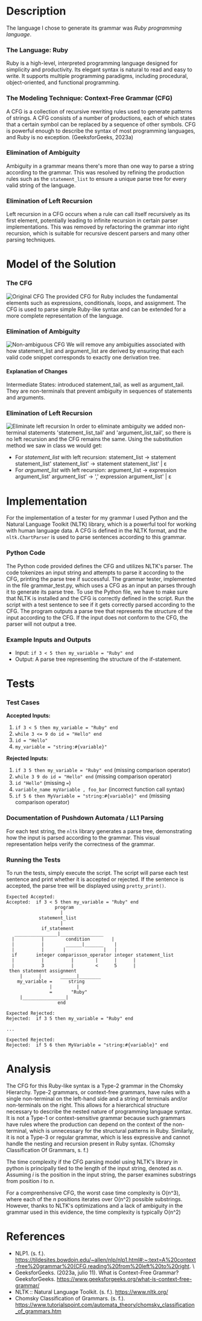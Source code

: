 # Description
The language I chose to generate its grammar was *Ruby programming language*.
### The Language: Ruby
Ruby is a high-level, interpreted programming language designed for simplicity and productivity. Its elegant syntax is natural to read and easy to write. It supports multiple programming paradigms, including procedural, object-oriented, and functional programming.

### The Modeling Technique: Context-Free Grammar (CFG)
A CFG is a collection of recursive rewriting rules used to generate patterns of strings. A CFG consists of a number of productions, each of which states that a certain symbol can be replaced by a sequence of other symbols. CFG is powerful enough to describe the syntax of most programming languages, and Ruby is no exception. (GeeksforGeeks, 2023a)

### Elimination of Ambiguity
Ambiguity in a grammar means there's more than one way to parse a string according to the grammar. This was resolved by refining the production rules such as the `statement_list` to ensure a unique parse tree for every valid string of the language.

### Elimination of Left Recursion
Left recursion in a CFG occurs when a rule can call itself recursively as its first element, potentially leading to infinite recursion in certain parser implementations. This was removed by refactoring the grammar into right recursion, which is suitable for recursive descent parsers and many other parsing techniques.

# Model of the Solution
### The CFG
![Original CFG](OriginalCFG.png)
The provided CFG for Ruby includes the fundamental elements such as expressions, conditionals, loops, and assignment. The CFG is used to parse simple Ruby-like syntax and can be extended for a more complete representation of the language.

### Elimination of Ambiguity
![Non-ambiguous CFG](NonAmbiguous.png)
We will remove any ambiguities associated with how statement_list and argument_list are derived by ensuring that each valid code snippet corresponds to exactly one derivation tree.
#### Explanation of Changes
Intermediate States: introduced statement_tail, as well as argument_tail. They are non-terminals that prevent ambiguity in sequences of statements and arguments.

### Elimination of Left Recursion
![Eliminate left recursion](NoLeft.png)
In order to eliminate ambiguity we added non-terminal statements 'statement_list_tail' and 'argument_list_tail', so there is no left recursion and the CFG remains the same.
Using the substitution method we saw in class we would get: 
- For *statement_list* with left recursion:
statement_list -> statement statement_list'
statement_list' -> statement statement_list' | ε
- For *argument_list* with left recursion:
argument_list -> expression argument_list'
argument_list' -> ',' expression argument_list' | ε


# Implementation
For the implementation of a tester for my grammar I used Python and the Natural Language Toolkit (NLTK) library, which is a powerful tool for working with human language data. A CFG is defined in the NLTK format, and the `nltk.ChartParser` is used to parse sentences according to this grammar.
### Python Code
The Python code provided defines the CFG and utilizes NLTK's parser. The code tokenizes an input string and attempts to parse it according to the CFG, printing the parse tree if successful.
The grammar tester, implemented in the file grammar_test.py, which uses a CFG as an input an parses through it to generate its parse tree.
To use the Python file, we have to make sure that NLTK is installed and the CFG is correctly defined in the script. Run the script with a test sentence to see if it gets correctly parsed according to the CFG.
The program outputs a parse tree that represents the structure of the input according to the CFG. If the input does not conform to the CFG, the parser will not output a tree.

### Example Inputs and Outputs
- Input: `if 3 < 5 then my_variable = "Ruby" end`
- Output: A parse tree representing the structure of the if-statement.

# Tests
### Test Cases
**Accepted Inputs:**
1. `if 3 < 5 then my_variable = "Ruby" end`
2. `while 3 <= 9 do id = "Hello" end`
3. `id = "Hello"`
4. `my_variable = "string:#{variable}"`

**Rejected Inputs:**
1. `if 3 5 then my_variable = "Ruby" end` (missing comparison operator)
2. `while 3 9 do id = "Hello" end` (missing comparison operator)
3. `id "Hello"` (missing `=`)
4. `variable_name myVariable , foo_bar` (incorrect function call syntax)
5. `if 5 6 then MyVariable = "string:#{variable}" end` (missing comparison operator)

### Documentation of Pushdown Automata / LL1 Parsing
For each test string, the `nltk` library generates a parse tree, demonstrating how the input is parsed according to the grammar. This visual representation helps verify the correctness of the grammar.

### Running the Tests
To run the tests, simply execute the script. The script will parse each test sentence and print whether it is accepted or rejected. If the sentence is accepted, the parse tree will be displayed using `pretty_print()`.

```
Expected Accepted:
Accepted:  if 3 < 5 then my_variable = "Ruby" end
                  program                                   
                    |                                       
            statement_list                                  
                    |                                       
             if_statement                                   
   ________________|________________                         
  |          |        condition        |                    
  |          |        ______|_______    |                    
  |          |       |              |   |                    
  if       integer comparisson_operator integer statement_list
  |          |          |        |      |      |              
  |          3          |        <      5      |              
 then statement assignment                     
     |      |       ______|________                  
    my_variable =      string                       
                |         |                             
                =       "Ruby"                         
     |________________|                                   
                   end                                     

Expected Rejected:
Rejected:  if 3 5 then my_variable = "Ruby" end

...

Expected Rejected:
Rejected:  if 5 6 then MyVariable = "string:#{variable}" end
```

# Analysis
The CFG for this Ruby-like syntax is a Type-2 grammar in the Chomsky Hierarchy. Type-2 grammars, or context-free grammars, have rules with a single non-terminal on the left-hand side and a string of terminals and/or non-terminals on the right. This allows for a hierarchical structure necessary to describe the nested nature of programming language syntax. It is not a Type-1 or context-sensitive grammar because such grammars have rules where the production can depend on the context of the non-terminal, which is unnecessary for the structural patterns in Ruby. Similarly, it is not a Type-3 or regular grammar, which is less expressive and cannot handle the nesting and recursion present in Ruby syntax. (Chomsky Classification Of Grammars, s. f.)

The time complexity if the CFG parsing model using NLTK's library in python is principally tied to the length of the input string, denoted as *n*. Assuming *i* is the position in the input string, the parser examines substrings from position *i* to *n*.

For a comprenhensive CFG, the worst case time complexity is O(n^3), where each of the *n* positions iterates over O(n^2) possible substrings. However, thanks to NLTK's optimizations and a lack of ambiguity in the grammar used in this evidence, the time complexity is typically O(n^2)

# References
- NLP1. (s. f.). https://tildesites.bowdoin.edu/~allen/nlp/nlp1.html#:~:text=A%20context-free%20grammar%20(CFG,reading%20from%20left%20to%20right. \
- GeeksforGeeks. (2023a, julio 11). What is Context-Free Grammar? GeeksforGeeks. https://www.geeksforgeeks.org/what-is-context-free-grammar/
- NLTK :: Natural Language Toolkit. (s. f.). https://www.nltk.org/
- Chomsky Classification of Grammars. (s. f.). https://www.tutorialspoint.com/automata_theory/chomsky_classification_of_grammars.htm
